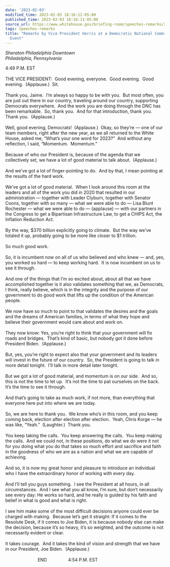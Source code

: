 ```yaml
---
date: '2023-02-03'
modified_time: 2023-02-03 18:16:12-05:00
published_time: 2023-02-03 18:16:11-05:00
source_url: https://www.whitehouse.gov/briefing-room/speeches-remarks/2023/02/03/remarks-by-vice-president-harris-at-a-democratic-national-committee-finance-event-4/
tags: speeches-remarks
title: "Remarks by Vice President Harris at a Democratic National Committee Finance\_\
  Event"
---
```

 
*Sheraton Philadelphia Downtown  
Philadelphia, Pennsylvania*

4:49 P.M. EST  
   
THE VICE PRESIDENT:  Good evening, everyone.  Good evening.  Good
evening.  (Applause.)  Sit.   
   
Thank you, Jaime.  I’m always so happy to be with you.  But most often,
you are just out there in our country, traveling around our country,
supporting Democrats everywhere.  And the work you are doing through the
DNC has been remarkable.  So, thank you.  And for that introduction,
thank you.  Thank you.  (Applause.)   
   
Well, good evening, Democrats!  (Applause.)  Okay, so they’re — one of
our team members, right after the new year, as we all returned to the
White House, asked me, “What’s your one word for 2023?”  And without any
reflection, I said, “Momentum.  Momentum.”   
   
Because of who our President is, because of the agenda that we
collectively set, we have a lot of good material to talk about. 
(Applause.)   
   
And we’ve got a lot of finger-pointing to do.  And by that, I mean
pointing at the results of the hard work.   
   
We’ve got a lot of good material.  When I look around this room at the
leaders and all of the work you did in 2020 that resulted in our
administration — together with Leader Clyburn, together with Senator
Coons, together with so many — what we were able to do — Lisa Blunt
Rochester — what we were able to do — (applause) — with our partners in
the Congress to get a Bipartisan Infrastructure Law, to get a CHIPS Act,
the Inflation Reduction Act.  
   
By the way, $370 billion explicitly going to climate.  But the way we’ve
totaled it up, probably going to be more like closer to $1 trillion.   
   
So much good work.   
   
So, it is incumbent now on all of us who believed and who knew — and,
yes, you worked so hard — to keep working hard.  It is now incumbent on
us to see it through.   
   
And one of the things that I’m so excited about, about all that we have
accomplished together is it also validates something that we, as
Democrats, I think, really believe, which is in the integrity and the
purpose of our government to do good work that lifts up the condition of
the American people.   
   
We now have so much to point to that validates the desires and the goals
and the dreams of American families, in terms of what they hope and
believe their government would care about and work on.   
   
They now know: Yes, you’re right to think that your government will fix
roads and bridges.  That’s kind of basic, but nobody got it done before
President Biden.  (Applause.)  
   
But, yes, you’re right to expect also that your government and its
leaders will invest in the future of our country.  So, the President is
going to talk in more detail tonight.  I’ll talk in more detail later
tonight.   
   
But we got a lot of good material, and momentum is on our side.  And so,
this is not the time to let up.  It’s not the time to pat ourselves on
the back.  It’s the time to see it through.   
   
And that’s going to take as much work, if not more, than everything that
everyone here put into where we are today.   
   
So, we are here to thank you.  We know who’s in this room, and you keep
coming back, election after election after election.  Yeah, Chris Korge
— he was like, “Yeah.”  (Laughter.)  Thank you.   
   
You keep taking the calls.  You keep answering the calls.  You keep
making the calls.  And we could not, in these positions, do what we do
were it not for you doing what you do that takes so much effort and
sacrifice and faith in the goodness of who we are as a nation and what
we are capable of achieving.   
   
And so, it is now my great honor and pleasure to introduce an individual
who I have the extraordinary honor of working with every day.   
   
And I’ll tell you guys something.  I see the President at all hours, in
all circumstances.  And I see what you all know, I’m sure, but don’t
necessarily see every day: He works so hard, and he really is guided by
his faith and belief in what is good and what is right.   
   
I see him make some of the most difficult decisions anyone could ever be
charged with making.  Because let’s get it straight: If it comes to the
Resolute Desk, if it comes to Joe Biden, it is because nobody else can
make the decision, because it’s so heavy, it’s so weighted, and the
outcome is not necessarily evident or clear.   
   
It takes courage.  And it takes the kind of vision and strength that we
have in our President, Joe Biden.  (Applause.)  
   
                          END                 4:54 P.M. EST
